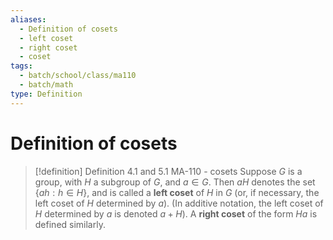 ```yaml
---
aliases:
  - Definition of cosets
  - left coset
  - right coset
  - coset
tags:
  - batch/school/class/ma110
  - batch/math
type: Definition
---
```

# Definition of cosets

> [!definition] Definition 4.1 and 5.1 MA-110 - cosets
> Suppose $G$ is a group, with $H$ a subgroup of $G$, and $a \in G$. Then $aH$ denotes the set $\{ ah: h \in H \}$, and is called a **left coset** of $H$ in $G$ (or, if necessary, the left coset of $H$ determined by $a$). (In additive notation, the left coset of $H$ determined by $a$ is denoted $a+H$). A **right coset** of the form $Ha$ is defined similarly.
